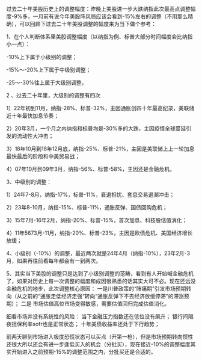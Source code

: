 过去二十年美股历史上的调整幅度：昨晚上美股进一步大跌纳指此次最高点调整幅度-9%多，一月前有说今年美股阵风局应该会看到-15%左右的调整（不用那么精确），可以回顾下过去二十年美股调整的幅度来为当下做个参考：

1、在个人判断体系里美股调整幅度（以纳指为例、标普大部分时间幅度会比纳指小一点）：

-10%上下属于小级别的调整；

-15%～-20%上下属于中级别调整；

-25～-30%往上属于大级别调整。

2 、过去二十年里，大级别的调整有四次

1）22年初到11月，纳指-28%、标普-32%，主因通胀创四十年最高纪录，美联储近十年最快加息节奏；

2）20年3月，一个月之内纳指和标普均是-30%多的大跌，主因疫情全球蔓延引发的流动性大冲击；

3）18年10月到18年12月底，纳指-25%、标普-21%，主因是美联储上上一轮加息最快最后的阶段和中美贸易战；

4）07年10月到09年3月，纳指-56%、标普-58%，主因还是金融危机。

3、中级别的调整：

1）24年7-8月，纳指-17%，标普-11%，衰退担忧、套息交易退潮冲击；

2）23年8-10月，纳指-15%、标普-11%，通胀反弹、国债回购危机；

3）15年7月-16年2月，纳指-20%、标普-15%，首次加息、科技股估值消化；

4）11年5673月-11月，纳指-20%、标普-23%，主因是欧债危机、美国经济增长放缓；

4、小级别（-10%）的调整，最近两次就是24年4月（纳指-10%），23年2月-3月，如果再往前看每年都会有一到两次。

5、其实当下美股的调整只是达到了小级别调整的范畴，看到有人开始喊金融危机了，如果对历史上每一次调整的幅度和成因很熟悉的话其实大可不必。现在还远没金融危机的地步，此次调整核心原因：
一是川普政策的“阵痛期”引发市场预期转向（从之前的“通胀走低经济走强“转向“通胀反弹下不去经济放缓停滞”的滞涨预期）；
二是 市场估值高位市场变得敏感，需要估值回归完成估值消化。

细看市场并没有系统性的风险：
当下金融压力指数还在低位没有飙升；
银行间隔夜担保利率sofr也是正常状态；
十年美债收益率还处于下行趋势；

前两天聊到市场进入极度恐慌状态可以买点（开第一枪），但是市场预期转向惯性还很大所以还会有进一步逢低买入的机会（分批买），现在接近-10%的调整幅度其实开始进入之前预期-15%的调整范围之内，分批买还是合适的。